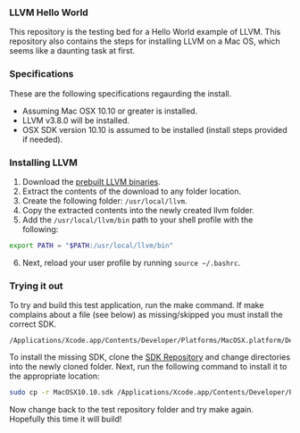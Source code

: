 
### LLVM Hello World

This repository is the testing bed for a Hello World example of LLVM. This repository
also contains the steps for installing LLVM on a Mac OS, which seems like a daunting
task at first.

### Specifications

These are the following specifications regaurding the install.
  - Assuming Mac OSX 10.10 or greater is installed.
  - LLVM v3.8.0 will be installed.
  - OSX SDK version 10.10 is assumed to be installed (install steps provided if needed).

### Installing LLVM

1. Download the [prebuilt LLVM binaries](http://llvm.org/releases/3.8.0/clang+llvm-3.8.0-x86_64-apple-darwin.tar.xz).
2. Extract the contents of the download to any folder location.
3. Create the following folder: `/usr/local/llvm`.
4. Copy the extracted contents into the newly created llvm folder.
5. Add the `/usr/local/llvm/bin` path to your shell profile with the following: 
  
  ```bash
  export PATH = "$PATH:/usr/local/llvm/bin"
  ``` 
6. Next, reload your user profile by running `source ~/.bashrc`.

### Trying it out

To try and build this test application, run the make command.
If make complains about a file (see below) as missing/skipped you must install the correct SDK.
```
/Applications/Xcode.app/Contents/Developer/Platforms/MacOSX.platform/Developer/SDKs/MacOSX10.10.sdk
```
To install the missing SDK, clone the [SDK Repository](https://github.com/phracker/MacOSX-SDKs) and change directories into the newly cloned folder. Next, run the following command to install it to the appropriate location:

```bash
sudo cp -r MacOSX10.10.sdk /Applications/Xcode.app/Contents/Developer/Platforms/MacOSX.platform/Developer/SDKs/MacOSX10.10.sdk
```

Now change back to the test repository folder and try make again. Hopefully this time it will build!
